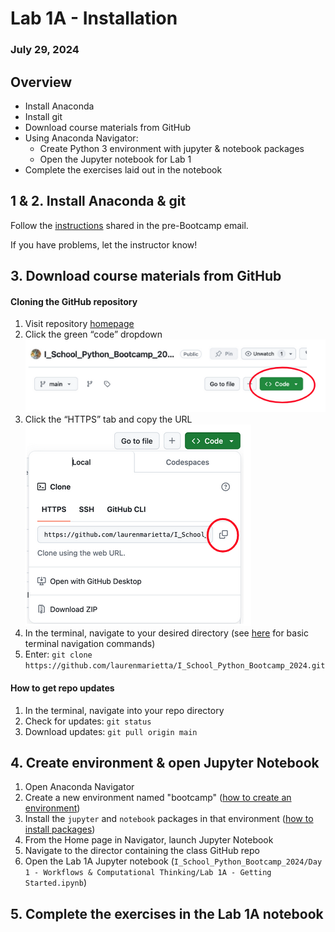 # Lab 1A - Installation
### July 29, 2024

## Overview
* Install Anaconda
* Install git
* Download course materials from GitHub
* Using Anaconda Navigator:
  * Create Python 3 environment with jupyter & notebook packages
  * Open the Jupyter notebook for Lab 1
* Complete the exercises laid out in the notebook

## 1 & 2. Install Anaconda & git

Follow the [instructions](../Day%200%20-%20Install/Setup%20Instructions.pdf) shared in the pre-Bootcamp email.

If you have problems, let the instructor know!

## 3. Download course materials from GitHub

#### Cloning the GitHub repository
1. Visit repository [homepage](https://github.com/laurenmarietta/I_School_Python_Bootcamp_2024/tree/main)
2. Click the green “code” dropdown
![Screenshot showing green dropdown button](../img/1A1.png)
3. Click the “HTTPS” tab and copy the URL
![Screenshot showing HTTPS tap and copy button](../img/1A2.png)
4. In the terminal, navigate to your desired directory (see [here](https://tutorials.codebar.io/command-line/introduction/tutorial.html) for basic terminal navigation commands)
5. Enter:
`git clone https://github.com/laurenmarietta/I_School_Python_Bootcamp_2024.git`

#### How to get repo updates
1. In the terminal, navigate into your repo directory
2. Check for updates: `git status`
3. Download updates: `git pull origin main`


## 4. Create environment & open Jupyter Notebook

1. Open Anaconda Navigator
2. Create a new environment named "bootcamp" ([how to create an environment](https://docs.anaconda.com/navigator/getting-started/#managing-environments))
3. Install the `jupyter` and `notebook` packages in that environment ([how to install packages](https://docs.anaconda.com/anacondaorg/user-guide/packages/installing-packages/))
4. From the Home page in Navigator, launch Jupyter Notebook
5. Navigate to the director containing the class GitHub repo
6. Open the Lab 1A Jupyter notebook (`I_School_Python_Bootcamp_2024/Day 1 - Workflows & Computational Thinking/Lab 1A - Getting Started.ipynb`)

## 5. Complete the exercises in the Lab 1A notebook 
